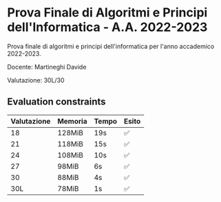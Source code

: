 # Prova Finale di Algoritmi e Principi dell'Informatica - A.A. 2022-2023
Prova finale di algoritmi e principi dell'informatica per l'anno accademico 2022-2023.

Docente: Martineghi Davide

Valutazione: 30L/30

## Evaluation constraints
|Valutazione|Memoria|Tempo|Esito|
|---|---|---|---|
|18|128MiB|19s|✅|
|21|118MiB|15s|✅|
|24|108MiB|10s|✅|
|27|98MiB|6s|✅|
|30|88MiB|4s|✅|
|30L|78MiB|1s|✅|
